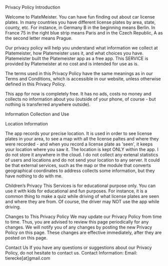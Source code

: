 Privacy Policy
Introduction

Welcome to PlateMeister.
You can have fun finding out about car license plates. In many countries you have different license plates by area, state, county, etc. For instance, in Germany B in the beginning means Berlin. In France 75 in the right blue strip means Paris and in the Czech Republic, A as the second letter means Prague.


Our privacy policy will help you understand what information we collect at Platemeister, how Platemeister uses it, and what choices you have. Platemeister built the Platemeister app as a free app. This SERVICE is provided by Platemeister at no cost and is intended for use as is. 

The terms used in this Privacy Policy have the same meanings as in our Terms and Conditions, which is accessible in our website, unless otherwise defined in this Privacy Policy.

This app for now is completely free. It has no ads, costs no money and collects no information about you (outside of your phone, of course - but nothing is transferred anywhere outside).


Information Collection and Use


Location Information


The app records your precise location.
It is used in order to see license plates in your area, to see a map with all the license paltes and where they were recorded - and when you record a license plate as 'seen', it keeps your location where you saw it.
The location is kept ONLY within the app. I do not store it anywhere in the cloud. I do not collect any extenal statistics of users and locations and do not send your location to any server.
It could be that external services, such as the map or the module that converts geographical coordinates to address collects some information, but they have nothing to do with me. 



Children’s Privacy
This Services is for educational purpose only. You can use it with kids for educational and fun purposes. For instance, it is a common thing to make a quiz while driving of what license plates are seen and where they are from. Of course, the driver may NOT use the app while driving.


Changes to This Privacy Policy
We may update our Privacy Policy from time to time. Thus, you are advised to review this page periodically for any changes. We will notify you of any changes by posting the new Privacy Policy on this page. These changes are effective immediately, after they are posted on this page.

Contact Us
If you have any questions or suggestions about our Privacy Policy, do not hesitate to contact us.
Contact Information:
Email: tierecke[at]gmail.com
